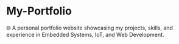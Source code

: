 # My-Portfolio
🌐 A personal portfolio website showcasing my projects, skills, and experience in Embedded Systems, IoT, and Web Development.
